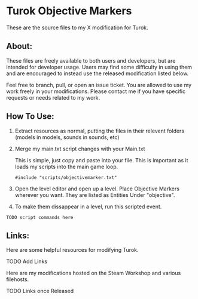 # Turok Objective Markers

These are the source files to my X modification for Turok.

## About:

These files are freely available to both users and developers, but are intended for developer usage.
Users may find some difficulty in using them and are encouraged to instead use the released modification listed below.

Feel free to branch, pull, or open an issue ticket. You are allowed to use my work freely in your modifications. 
Please contact me if you have specific requests or needs related to my work.


## How To Use:

1.  Extract resources as normal, putting the files in their relevent folders (models in models, sounds in sounds, etc)

2.  Merge my main.txt script changes with your Main.txt


    This is simple, just copy and paste into your file. This is important as it loads my scripts into the main game loop.
    
    `#include "scripts/objectivemarker.txt"`

3.  Open the level editor and open up a level. 
     Place Objective Markers wherever you want. They are listed as Entities Under "objective".

4.  To make them dissappear in a level, run this scripted event.

`TODO script commands here`


## Links:

Here are some helpful resources for modifying Turok.

TODO Add Links

Here are my modifications hosted on the Steam Workshop and various filehosts.

TODO Links once Released

